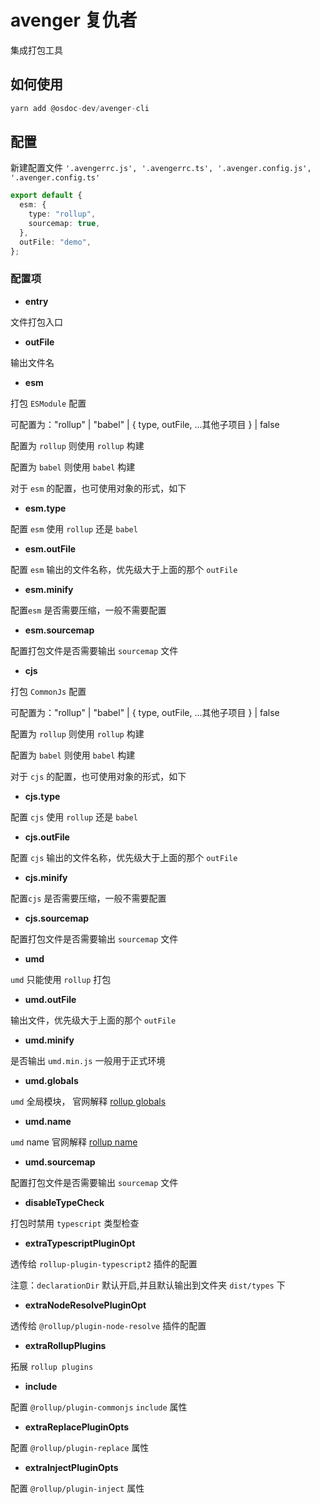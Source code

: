 # avenger 复仇者

集成打包工具

## 如何使用

```TypeScript
yarn add @osdoc-dev/avenger-cli 
```

## 配置

新建配置文件 `'.avengerrc.js', '.avengerrc.ts', '.avenger.config.js', '.avenger.config.ts'`

```typescript
export default {
  esm: {
    type: "rollup",
    sourcemap: true,
  },
  outFile: "demo",
};
```

### 配置项

- **entry**

文件打包入口

- **outFile**

输出文件名

- **esm**

打包 `ESModule` 配置

可配置为："rollup" | "babel" | { type, outFile, ...其他子项目  } | false

配置为 `rollup` 则使用 `rollup` 构建

配置为 `babel` 则使用 `babel` 构建

对于 `esm` 的配置，也可使用对象的形式，如下

- **esm.type**

配置 `esm` 使用 `rollup` 还是 `babel`

- **esm.outFile**

配置 `esm` 输出的文件名称，优先级大于上面的那个 `outFile`

- **esm.minify**

配置`esm` 是否需要压缩，一般不需要配置

- **esm.sourcemap**

配置打包文件是否需要输出 `sourcemap` 文件

- **cjs**

打包 `CommonJs` 配置

可配置为："rollup" | "babel" | { type, outFile, ...其他子项目  } | false

配置为 `rollup` 则使用 `rollup` 构建

配置为 `babel` 则使用 `babel` 构建

对于 `cjs` 的配置，也可使用对象的形式，如下

- **cjs.type**

配置 `cjs` 使用 `rollup` 还是 `babel`

- **cjs.outFile**

配置 `cjs` 输出的文件名称，优先级大于上面的那个 `outFile`

- **cjs.minify**

配置`cjs` 是否需要压缩，一般不需要配置

- **cjs.sourcemap**

配置打包文件是否需要输出 `sourcemap` 文件

- **umd**

`umd` 只能使用 `rollup` 打包

- **umd.outFile**

输出文件，优先级大于上面的那个 `outFile`

- **umd.minify**

是否输出 `umd.min.js` 一般用于正式环境


- **umd.globals**

`umd` 全局模块， 官网解释 [rollup globals](https://www.rollupjs.com/guide/big-list-of-options#%E5%85%A8%E5%B1%80%E6%A8%A1%E5%9D%97globals--g--globals) 

- **umd.name**

`umd` name 官网解释 [rollup name](hhttps://www.rollupjs.com/guide/big-list-of-options#%E7%94%9F%E6%88%90%E5%8C%85%E5%90%8D%E7%A7%B0name--n--name) 

- **umd.sourcemap**

配置打包文件是否需要输出 `sourcemap` 文件

- **disableTypeCheck**

打包时禁用 `typescript` 类型检查

- **extraTypescriptPluginOpt**

透传给 `rollup-plugin-typescript2` 插件的配置

注意：`declarationDir` 默认开启,并且默认输出到文件夹 `dist/types` 下

- **extraNodeResolvePluginOpt**

透传给 `@rollup/plugin-node-resolve` 插件的配置

- **extraRollupPlugins**

拓展 `rollup plugins` 

- **include**

配置 `@rollup/plugin-commonjs` `include` 属性

- **extraReplacePluginOpts** 

配置 `@rollup/plugin-replace` 属性

- **extraInjectPluginOpts** 

配置 `@rollup/plugin-inject`  属性
